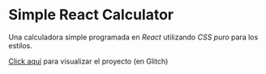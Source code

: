# Simple React Calculator

Una calculadora simple programada en *React* utilizando *CSS puro* para los estilos.

[Click aquí](https://react-css-calc.glitch.me/) para visualizar el proyecto (en Glitch)
